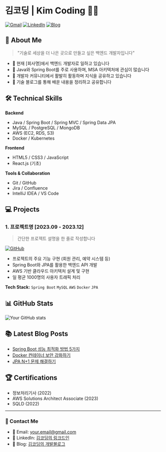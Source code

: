 # 김코딩 | Kim Coding 👨‍💻

[![Gmail](https://img.shields.io/badge/Gmail-D14836?style=flat&logo=gmail&logoColor=white)](mailto:your.email@gmail.com)
[![LinkedIn](https://img.shields.io/badge/LinkedIn-0077B5?style=flat&logo=linkedin&logoColor=white)](https://www.linkedin.com/in/your-profile)
[![Blog](https://img.shields.io/badge/Tech%20Blog-11B48A?style=flat&logo=Vimeo&logoColor=white)](https://your-blog-url.com/)

## 👋 About Me
> "기술로 세상을 더 나은 곳으로 만들고 싶은 백엔드 개발자입니다"

- 🔭 현재 [회사명]에서 백엔드 개발자로 일하고 있습니다
- 🌱 Java와 Spring Boot를 주로 사용하며, MSA 아키텍처에 관심이 많습니다
- 👥 개발자 커뮤니티에서 활발히 활동하며 지식을 공유하고 있습니다
- 📝 기술 블로그를 통해 배운 내용을 정리하고 공유합니다

## 🛠 Technical Skills

**Backend**
- Java / Spring Boot / Spring MVC / Spring Data JPA
- MySQL / PostgreSQL / MongoDB
- AWS (EC2, RDS, S3)
- Docker / Kubernetes

**Frontend**
- HTML5 / CSS3 / JavaScript
- React.js (기초)

**Tools & Collaboration**
- Git / GitHub
- Jira / Confluence
- IntelliJ IDEA / VS Code

## 💻 Projects

### 1. 프로젝트명 [2023.09 - 2023.12]
> 간단한 프로젝트 설명을 한 줄로 작성합니다

[![GitHub](https://img.shields.io/badge/github-%23121011.svg?style=for-the-badge&logo=github&logoColor=white)](https://github.com/your-username/project-name)

- 프로젝트의 주요 기능 구현 (회원 관리, 예약 시스템 등)
- Spring Boot와 JPA를 활용한 백엔드 API 개발
- AWS 기반 클라우드 아키텍처 설계 및 구현
- 일 평균 1000명의 사용자 트래픽 처리

**Tech Stack:** `Spring Boot` `MySQL` `AWS` `Docker` `JPA`

## 📊 GitHub Stats

![Your GitHub stats](https://github-readme-stats.vercel.app/api?username=your-username&show_icons=true&theme=radical)

## 📚 Latest Blog Posts
<!-- BLOG-POST-LIST:START -->
- [Spring Boot 성능 최적화 방법 5가지](https://your-blog.com/post1)
- [Docker 컨테이너 보안 강화하기](https://your-blog.com/post2)
- [JPA N+1 문제 해결하기](https://your-blog.com/post3)
<!-- BLOG-POST-LIST:END -->

## 🏆 Certifications
- 정보처리기사 (2022)
- AWS Solutions Architect Associate (2023)
- SQLD (2022)

---
### 🤝 Contact Me
- 📧 Email: your.email@gmail.com
- 💼 LinkedIn: [김코딩의 링크드인](https://www.linkedin.com/in/your-profile)
- 📝 Blog: [김코딩의 개발블로그](https://your-blog-url.com)
